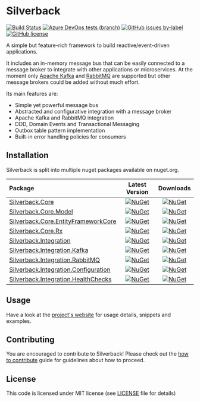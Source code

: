 # Silverback
[![Build Status](https://dev.azure.com/beagle1984/Silverback/_apis/build/status/BEagle1984.silverback?branchName=develop)](https://dev.azure.com/beagle1984/Silverback/_build/latest?definitionId=2&branchName=develop) 
[![Azure DevOps tests (branch)](https://img.shields.io/azure-devops/tests/beagle1984/Silverback/2/develop)](https://dev.azure.com/beagle1984/Silverback/_build/latest?definitionId=2&branchName=develop)
[![GitHub issues by-label](https://img.shields.io/github/issues/beagle1984/silverback/bug?label=bugs)](https://github.com/BEagle1984/silverback/issues?q=is%3Aopen+is%3Aissue+label%3Abug)
[![GitHub license](https://img.shields.io/badge/license-MIT-blue.svg)](https://github.com/BEagle1984/silverback/blob/master/LICENSE)

A simple but feature-rich framework to build reactive/event-driven applications.

It includes an in-memory message bus that can be easily connected to a message broker to integrate with other applications or microservices. At the moment only [Apache Kafka](https://kafka.apache.org/) and [RabbitMQ](https://www.rabbitmq.com/) are supported but other message brokers could be added without much effort.

Its main features are:
* Simple yet powerful message bus
* Abstracted and configurative integration with a message broker
* Apache Kafka and RabbitMQ integration
* DDD, Domain Events and Transactional Messaging
* Outbox table pattern implementation
* Built-in error handling policies for consumers

## Installation

Silverback is split into multiple nuget packages available on nuget.org.

Package | Latest Version | Downloads
:--- | :---: | :---:
[Silverback.Core][Nuget-Core] | [![NuGet](http://img.shields.io/nuget/vpre/Silverback.Core.svg?label=)][Nuget-Core] | [![NuGet](https://img.shields.io/nuget/dt/Silverback.Core.svg?label=)][Nuget-Core]
[Silverback.Core.Model][Nuget-Core.Model] | [![NuGet](http://img.shields.io/nuget/vpre/Silverback.Core.Model.svg?label=)][Nuget-Core.Model] | [![NuGet](https://img.shields.io/nuget/dt/Silverback.Core.Model.svg?label=)][Nuget-Core.Model]
[Silverback.Core.EntityFrameworkCore][Nuget-Core.EntityFrameworkCore] | [![NuGet](http://img.shields.io/nuget/vpre/Silverback.Core.EntityFrameworkCore.svg?label=)][Nuget-Core.EntityFrameworkCore] | [![NuGet](https://img.shields.io/nuget/dt/Silverback.Core.EntityFrameworkCore.svg?label=)][Nuget-Core.EntityFrameworkCore]
[Silverback.Core.Rx][Nuget-Core.Rx] | [![NuGet](http://img.shields.io/nuget/vpre/Silverback.Core.Rx.svg?label=)][Nuget-Core.Rx] | [![NuGet](https://img.shields.io/nuget/dt/Silverback.Core.Rx.svg?label=)][Nuget-Core.Rx]
[Silverback.Integration][Nuget-Integration] | [![NuGet](http://img.shields.io/nuget/vpre/Silverback.Integration.svg?label=)][Nuget-Integration] | [![NuGet](https://img.shields.io/nuget/dt/Silverback.Integration.svg?label=)][Nuget-Integration]
[Silverback.Integration.Kafka][Nuget-Integration.Kafka] | [![NuGet](http://img.shields.io/nuget/vpre/Silverback.Integration.Kafka.svg?label=)][Nuget-Integration.Kafka] | [![NuGet](https://img.shields.io/nuget/dt/Silverback.Integration.Kafka.svg?label=)][Nuget-Integration.Kafka]
[Silverback.Integration.RabbitMQ][Nuget-Integration.RabbitMQ] | [![NuGet](http://img.shields.io/nuget/vpre/Silverback.Integration.RabbitMQ.svg?label=)][Nuget-Integration.RabbitMQ] | [![NuGet](https://img.shields.io/nuget/dt/Silverback.Integration.RabbitMQ.svg?label=)][Nuget-Integration.RabbitMQ]
[Silverback.Integration.Configuration][Nuget-Integration.Configuration] | [![NuGet](http://img.shields.io/nuget/vpre/Silverback.Integration.Configuration.svg?label=)][Nuget-Integration.Configuration] | [![NuGet](https://img.shields.io/nuget/dt/Silverback.Integration.Configuration.svg?label=)][Nuget-Integration.Configuration]
[Silverback.Integration.HealthChecks][Nuget-Integration.HealthChecks] | [![NuGet](http://img.shields.io/nuget/vpre/Silverback.Integration.HealthChecks.svg?label=)](https://www.nuget.org/packages/Silverback.Integration.HealthChecks/) | [![NuGet](https://img.shields.io/nuget/dt/Silverback.Integration.HealthChecks.svg?label=)][Nuget-Integration.HealthChecks]

## Usage

Have a look at the [project's website](https://beagle1984.github.io/silverback/docs/architecture) for usage details, snippets and examples.

## Contributing

You are encouraged to contribute to Silverback! Please check out the [how to contribute](CONTRIBUTING.md) guide for guidelines about how to proceed.

## License

This code is licensed under MIT license (see [LICENSE](https://github.com/BEagle1984/silverback/blob/master/LICENSE) file for details)

[Nuget-Core]: https://www.nuget.org/packages/Silverback.Core/
[Nuget-Core.Model]: https://www.nuget.org/packages/Silverback.Core.Model/
[Nuget-Core.EntityFrameworkCore]: https://www.nuget.org/packages/Silverback.Core.EntityFrameworkCore/
[Nuget-Core.Rx]: https://www.nuget.org/packages/Silverback.Core.Rx/
[Nuget-Integration]: https://www.nuget.org/packages/Silverback.Integration/
[Nuget-Integration.Kafka]: https://www.nuget.org/packages/Silverback.Integration.Kafka/
[Nuget-Integration.RabbitMQ]: https://www.nuget.org/packages/Silverback.Integration.RabbitMQ/
[Nuget-Integration.Configuration]: https://www.nuget.org/packages/Silverback.Integration.Configuration/
[Nuget-Integration.HealthChecks]: https://www.nuget.org/packages/Silverback.Integration.HealthChecks/
